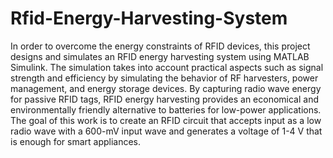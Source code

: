 # Rfid-Energy-Harvesting-System
In order to overcome the energy constraints of RFID devices, this project designs and simulates an RFID energy harvesting system using MATLAB Simulink. 
The simulation takes into account practical aspects such as signal strength and efficiency by simulating the behavior of RF harvesters, power management, and energy storage devices.
By capturing radio wave energy for passive RFID tags, RFID energy harvesting provides an economical and environmentally friendly alternative to batteries for low-power applications. 
 The goal of this work is to create an RFID circuit that accepts input as a low radio wave with a 600-mV input wave and generates a voltage of 1-4 V that is enough for smart appliances.
